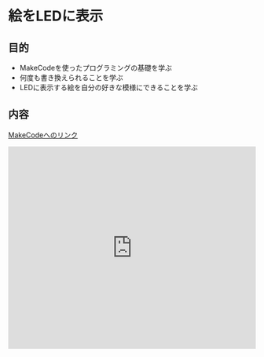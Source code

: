 # 絵をLEDに表示

## 目的

* MakeCodeを使ったプログラミングの基礎を学ぶ
* 何度も書き換えられることを学ぶ
* LEDに表示する絵を自分の好きな模様にできることを学ぶ

## 内容

[MakeCodeへのリンク](https://makecode.microbit.org/_VY6WX42ErbeH)


<div style="position:relative;height:0;padding-bottom:81.97%;overflow:hidden;"><iframe style="position:absolute;top:0;left:0;width:100%;height:100%;" src="https://makecode.microbit.org/---run?id=_VY6WX42ErbeH" allowfullscreen="allowfullscreen" sandbox="allow-popups allow-forms allow-scripts allow-same-origin" frameborder="0"></iframe></div>
